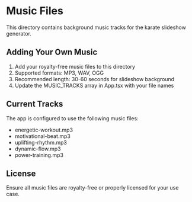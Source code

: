 # Music Files

This directory contains background music tracks for the karate slideshow generator.

## Adding Your Own Music

1. Add your royalty-free music files to this directory
2. Supported formats: MP3, WAV, OGG
3. Recommended length: 30-60 seconds for slideshow background
4. Update the MUSIC_TRACKS array in App.tsx with your file names

## Current Tracks

The app is configured to use the following music files:
- energetic-workout.mp3
- motivational-beat.mp3
- uplifting-rhythm.mp3
- dynamic-flow.mp3
- power-training.mp3

## License

Ensure all music files are royalty-free or properly licensed for your use case.